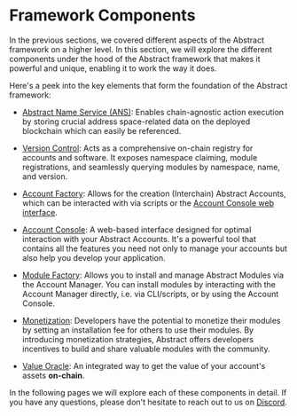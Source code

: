 # Framework Components

In the previous sections, we covered different aspects of the Abstract framework on a higher level. In this section, we
will explore the different components under the hood of the Abstract framework that makes it powerful and
unique, enabling it to work the way it does.

Here's a peek into the key elements that form the foundation of the Abstract framework:

- [Abstract Name Service (ANS)](./1_ans.md): Enables chain-agnostic action execution by storing crucial address
  space-related data on the deployed blockchain which can easily be referenced.

- [Version Control](./2_version_control.md): Acts as a comprehensive on-chain registry for accounts and software.
  It exposes namespace claiming, module
  registrations, and seamlessly querying modules by namespace, name, and version.

- [Account Factory](./3_account_factory.md): Allows for the creation (Interchain) Abstract Accounts, which can be
  interacted with via scripts or the <a href="https://app.abstract.money" >Account Console web interface</a>.

- [Account Console](./4_account_console.md): A web-based interface designed for optimal interaction with your Abstract
  Accounts. It's a powerful tool that contains all the features you need not only to manage your accounts but also help
  you develop your application.

- [Module Factory](./5_module_factory.md): Allows you to install and manage Abstract Modules via the Account Manager.
  You
  can install modules by interacting with the Account Manager directly, i.e. via CLI/scripts, or by using the Account Console.

- [Monetization](./6_monetization.md): Developers have the potential to monetize their modules by setting an
  installation fee for
  others to use their modules. By introducing monetization strategies, Abstract offers developers
  incentives to build and share valuable modules with the community.
  
- [Value Oracle](./7_oracle.md): An integrated way to get the value of your account's assets **on-chain**.

In the following pages we will explore each of these components in detail. If you have any questions, please don't
hesitate to reach out to us on <a href="https://discord.com/invite/uch3Tq3aym" target="_blank">Discord</a>.
